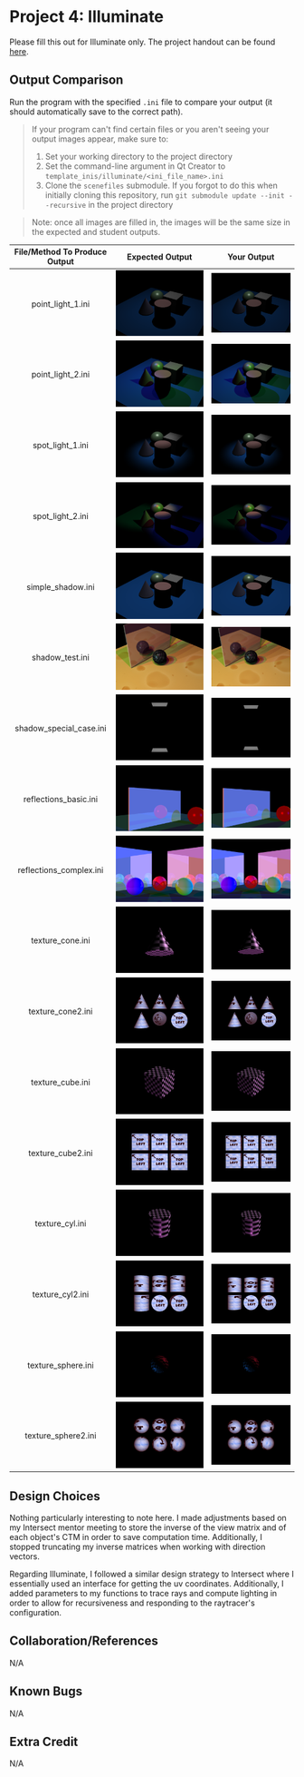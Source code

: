 # Project 4: Illuminate

Please fill this out for Illuminate only. The project handout can be found [here](https://cs1230.graphics/projects/ray/2).

## Output Comparison

Run the program with the specified `.ini` file to compare your output (it should automatically save to the correct path).

> If your program can't find certain files or you aren't seeing your output images appear, make sure to:<br/>
>
> 1. Set your working directory to the project directory
> 2. Set the command-line argument in Qt Creator to `template_inis/illuminate/<ini_file_name>.ini`
> 3. Clone the `scenefiles` submodule. If you forgot to do this when initially cloning this repository, run `git submodule update --init --recursive` in the project directory

> Note: once all images are filled in, the images will be the same size in the expected and student outputs.

| File/Method To Produce Output |                                                           Expected Output                                                           |                                                                 Your Output                                                                 |
| :---------------------------: | :---------------------------------------------------------------------------------------------------------------------------------: | :-----------------------------------------------------------------------------------------------------------------------------------------: |
|       point_light_1.ini       |   ![](https://raw.githubusercontent.com/BrownCSCI1230/scenefiles/main/illuminate/required_outputs/point_light/point_light_1.png)    |       ![Place point_light_1.png in student_outputs/illuminate/required folder](student_outputs/illuminate/required/point_light_1.png)       |
|       point_light_2.ini       |   ![](https://raw.githubusercontent.com/BrownCSCI1230/scenefiles/main/illuminate/required_outputs/point_light/point_light_2.png)    |       ![Place point_light_2.png in student_outputs/illuminate/required folder](student_outputs/illuminate/required/point_light_2.png)       |
|       spot_light_1.ini        |    ![](https://raw.githubusercontent.com/BrownCSCI1230/scenefiles/main/illuminate/required_outputs/spot_light/spot_light_1.png)     |        ![Place spot_light_1.png in student_outputs/illuminate/required folder](student_outputs/illuminate/required/spot_light_1.png)        |
|       spot_light_2.ini        |    ![](https://raw.githubusercontent.com/BrownCSCI1230/scenefiles/main/illuminate/required_outputs/spot_light/spot_light_2.png)     |        ![Place spot_light_2.png in student_outputs/illuminate/required folder](student_outputs/illuminate/required/spot_light_2.png)        |
|       simple_shadow.ini       |      ![](https://raw.githubusercontent.com/BrownCSCI1230/scenefiles/main/illuminate/required_outputs/shadow/simple_shadow.png)      |       ![Place simple_shadow.png in student_outputs/illuminate/required folder](student_outputs/illuminate/required/simple_shadow.png)       |
|        shadow_test.ini        |       ![](https://raw.githubusercontent.com/BrownCSCI1230/scenefiles/main/illuminate/required_outputs/shadow/shadow_test.png)       |         ![Place shadow_test.png in student_outputs/illuminate/required folder](student_outputs/illuminate/required/shadow_test.png)         |
|    shadow_special_case.ini    |   ![](https://raw.githubusercontent.com/BrownCSCI1230/scenefiles/main/illuminate/required_outputs/shadow/shadow_special_case.png)   | ![Place shadow_special_case.png in student_outputs/illuminate/required folder](student_outputs/illuminate/required/shadow_special_case.png) |
|     reflections_basic.ini     |  ![](https://raw.githubusercontent.com/BrownCSCI1230/scenefiles/main/illuminate/required_outputs/reflection/reflections_basic.png)  |   ![Place reflections_basic.png in student_outputs/illuminate/required folder](student_outputs/illuminate/required/reflections_basic.png)   |
|    reflections_complex.ini    | ![](https://raw.githubusercontent.com/BrownCSCI1230/scenefiles/main/illuminate/required_outputs/reflection/reflections_complex.png) | ![Place reflections_complex.png in student_outputs/illuminate/required folder](student_outputs/illuminate/required/reflections_complex.png) |
|       texture_cone.ini        |   ![](https://raw.githubusercontent.com/BrownCSCI1230/scenefiles/main/illuminate/required_outputs/texture_tests/texture_cone.png)   |        ![Place texture_cone.png in student_outputs/illuminate/required folder](student_outputs/illuminate/required/texture_cone.png)        |
|       texture_cone2.ini       |  ![](https://raw.githubusercontent.com/BrownCSCI1230/scenefiles/main/illuminate/required_outputs/texture_tests/texture_cone2.png)   |       ![Place texture_cone2.png in student_outputs/illuminate/required folder](student_outputs/illuminate/required/texture_cone2.png)       |
|       texture_cube.ini        |   ![](https://raw.githubusercontent.com/BrownCSCI1230/scenefiles/main/illuminate/required_outputs/texture_tests/texture_cube.png)   |        ![Place texture_cube.png in student_outputs/illuminate/required folder](student_outputs/illuminate/required/texture_cube.png)        |
|       texture_cube2.ini       |  ![](https://raw.githubusercontent.com/BrownCSCI1230/scenefiles/main/illuminate/required_outputs/texture_tests/texture_cube2.png)   |       ![Place texture_cube2.png in student_outputs/illuminate/required folder](student_outputs/illuminate/required/texture_cube2.png)       |
|        texture_cyl.ini        |   ![](https://raw.githubusercontent.com/BrownCSCI1230/scenefiles/main/illuminate/required_outputs/texture_tests/texture_cyl.png)    |         ![Place texture_cyl.png in student_outputs/illuminate/required folder](student_outputs/illuminate/required/texture_cyl.png)         |
|       texture_cyl2.ini        |   ![](https://raw.githubusercontent.com/BrownCSCI1230/scenefiles/main/illuminate/required_outputs/texture_tests/texture_cyl2.png)   |        ![Place texture_cyl2.png in student_outputs/illuminate/required folder](student_outputs/illuminate/required/texture_cyl2.png)        |
|      texture_sphere.ini       |  ![](https://raw.githubusercontent.com/BrownCSCI1230/scenefiles/main/illuminate/required_outputs/texture_tests/texture_sphere.png)  |      ![Place texture_sphere.png in student_outputs/illuminate/required folder](student_outputs/illuminate/required/texture_sphere.png)      |
|      texture_sphere2.ini      | ![](https://raw.githubusercontent.com/BrownCSCI1230/scenefiles/main/illuminate/required_outputs/texture_tests/texture_sphere2.png)  |     ![Place texture_sphere2.png in student_outputs/illuminate/required folder](student_outputs/illuminate/required/texture_sphere2.png)     |

## Design Choices

Nothing particularly interesting to note here. I made adjustments based on my Intersect mentor meeting to store the inverse of the view matrix and of each object's CTM in order to save computation time. Additionally, I stopped truncating my inverse matrices when working with direction vectors.

Regarding Illuminate, I followed a similar design strategy to Intersect where I essentially used an interface for getting the uv coordinates. Additionally, I added parameters to my functions to trace rays and compute lighting in order to allow for recursiveness and responding to the raytracer's configuration.

## Collaboration/References

N/A

## Known Bugs

N/A

## Extra Credit

N/A
